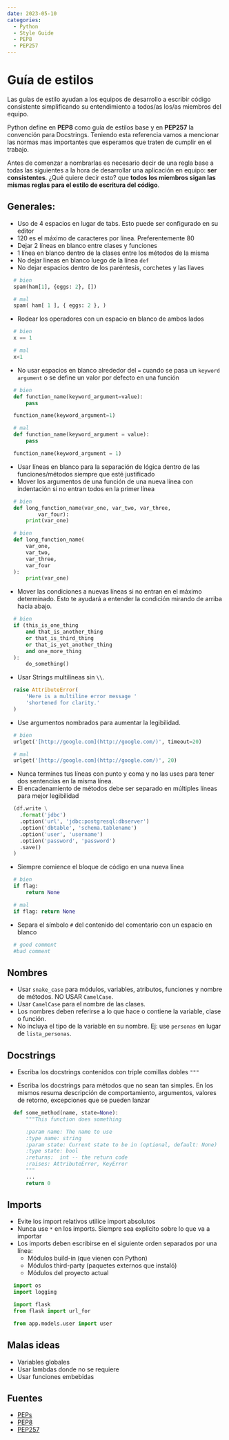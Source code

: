 ```yaml
---
date: 2023-05-10
categories:
  - Python
  - Style Guide
  - PEP8
  - PEP257
---
```


# Guía de estilos

Las guías de estilo ayudan a los equipos de desarrollo a escribir código
consistente simplificando su entendimiento a todos/as los/as miembros del
equipo.

Python define en **PEP8** como guía de estilos base y en **PEP257** la convención
para Docstrings. Teniendo esta referencia vamos a mencionar las normas mas
importantes que esperamos que traten de cumplir en el trabajo.

<!-- more -->

Antes de comenzar a nombrarlas es necesario decir de una regla base a todas las
siguientes a la hora de desarrollar una aplicación en equipo: **ser
consistentes**. ¿Qué quiere decir esto? que **todos los miembros sigan las mismas
reglas para el estilo de escritura del código**.

## Generales:

- Uso de 4 espacios en lugar de tabs. Esto puede ser configurado en su editor
- 120 es el máximo de caracteres por línea. Preferentemente 80
- Dejar 2 líneas en blanco entre clases y funciones
- 1 línea en blanco dentro de la clases entre los métodos de la misma
- No dejar líneas en blanco luego de la línea `def`
- No dejar espacios dentro de los paréntesis, corchetes y las llaves
```python
  # bien
  spam(ham[1], {eggs: 2}, [])

  # mal
  spam( ham[ 1 ], { eggs: 2 }, )
```
- Rodear los operadores con un espacio en blanco de ambos lados
```python
  # bien
  x == 1

  # mal
  x<1
```
- No usar espacios en blanco alrededor del `=` cuando se pasa un `keyword
  argument` o se define un valor por defecto en una función
```python
  # bien
  def function_name(keyword_argument=value):
      pass

  function_name(keyword_argument=1)

  # mal
  def function_name(keyword_argument = value):
      pass

  function_name(keyword_argument = 1)
```
- Usar líneas en blanco para la separación de lógica dentro de las
  funciones/métodos siempre que esté justificado
- Mover los argumentos de una función de una nueva línea con indentación si no
  entran todos en la primer línea
```python
  # bien
  def long_function_name(var_one, var_two, var_three,
          var_four):
      print(var_one)

  # bien
  def long_function_name(
      var_one,
      var_two,
      var_three,
      var_four
  ):
      print(var_one)
```
- Mover las condiciones a nuevas líneas si no entran en el máximo determinado.
Esto te ayudará a entender la condición mirando de arriba hacia abajo.
```python
  # bien
  if (this_is_one_thing
      and that_is_another_thing
      or that_is_third_thing
      or that_is_yet_another_thing
      and one_more_thing
  ):
      do_something()
```
- Usar Strings multilíneas sin `\\`.
```python
  raise AttributeError(
      'Here is a multiline error message '
      'shortened for clarity.'
  )
```
- Use argumentos nombrados para aumentar la legibilidad.
```python
  # bien
  urlget('[http://google.com](http://google.com/)', timeout=20)

  # mal
  urlget('[http://google.com](http://google.com/)', 20)
```
- Nunca termines tus líneas con punto y coma y no las uses para tener dos
  sentencias en la misma línea.
- El encadenamiento de métodos debe ser separado en múltiples líneas para mejor
  legibilidad
```python
  (df.write \
    .format('jdbc')
    .option('url', 'jdbc:postgresql:dbserver')
    .option('dbtable', 'schema.tablename')
    .option('user', 'username')
    .option('password', 'password')
    .save()
  )
```
- Siempre comience el bloque de código en una nueva línea
```python
  # bien
  if flag:
      return None

  # mal
  if flag: return None
```
- Separa el símbolo `#` del contenido del comentario con un espacio en blanco
```python
  # good comment
  #bad comment
```

## Nombres

- Usar `snake_case` para módulos, variables, atributos, funciones y nombre de
  métodos. NO USAR `CamelCase`.
- Usar `CamelCase` para el nombre de las clases.
- Los nombres deben referirse a lo que hace o contiene la variable, clase o
  función.
- No incluya el tipo de la variable en su nombre. Ej: use `personas` en lugar de
  `lista_personas`.

## Docstrings

- Escriba los docstrings contenidos con triple comillas dobles `"""`

- Escriba los docstrings para métodos que no sean tan simples. En los mismos
  resuma descripción de comportamiento, argumentos, valores de retorno,
  excepciones que se pueden lanzar
```python
  def some_method(name, state=None):
      """This function does something

      :param name: The name to use
      :type name: string
      :param state: Current state to be in (optional, default: None)
      :type state: bool
      :returns:  int -- the return code
      :raises: AttributeError, KeyError
      """
      ...
      return 0
```

## Imports

- Evite los import relativos utilice import absolutos
- Nunca use `*` en los imports. Siempre sea explícito sobre lo que va a importar
- Los imports deben escribirse en el siguiente orden separados por una línea:
  - Módulos build-in (que vienen con Python)
  - Módulos third-party (paquetes externos que instaló)
  - Módulos del proyecto actual
```python
  import os
  import logging

  import flask
  from flask import url_for

  from app.models.user import user
```
## Malas ideas

- Variables globales
- Usar lambdas donde no se requiere
- Usar funciones embebidas

## Fuentes

- [PEPs](https://www.python.org/dev/peps/)
- [PEP8](https://www.python.org/dev/peps/pep-0008/)
- [PEP257](https://www.python.org/dev/peps/pep-0257/)

